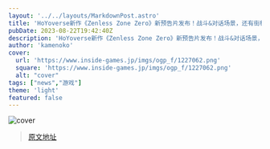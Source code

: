 ```yaml
---
layout: '../../layouts/MarkdownPost.astro'
title: 'HoYoverse新作《Zenless Zone Zero》新预告片发布！战斗&对话场景，还有街机游戏【gamescom2023】'
pubDate: 2023-08-22T19:42:40Z
description: 'HoYoverse新作《Zenless Zone Zero》新预告片发布！战斗&对话场景，还有街机游戏【gamescom2023】'
author: 'kamenoko'
cover:
  url: 'https://www.inside-games.jp/imgs/ogp_f/1227062.png'
  square: 'https://www.inside-games.jp/imgs/ogp_f/1227062.png'
  alt: "cover"
tags: ["news","游戏"]
theme: 'light'
featured: false
---
```


![cover](https://www.inside-games.jp/imgs/ogp_f/1227062.png)


>[原文地址](https://www.inside-games.jp/article/2023/08/23/148013.html)  